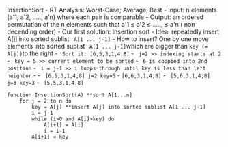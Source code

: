 InsertionSort 
    - RT Analysis: Worst-Case; Average; Best
    - Input: n elements (a'1, a'2, ....., a'n) where each pair is comparable
    - Output: an ordered permutation of the n elements such that a'1 ≤ a'2 ≤ ....., ≤ a'n ( non decending order)
    - Our first solution: Insertion sort
        - Idea: repeatedly insert A[j] into sorted sublist ` A[1 ... j-1]` 
        - How to insert? One by one move elements into sorted sublist ` A[1 ... j-1]`which are bigger than ` key (= A[j]) `to the right
    - ` Sort it: [6,5,3,1,4,8]` 
    - ` j=2 >> indexing starts at 2` 
    - ` key = 5 >> current element to be sorted` 
    - ` 6 is coppied into 2nd position`
    - ` i = j-1 >> i loops through until key is less than left neighbor`
    - 
    - ` [6,5,3,1,4,8] j=2 key=5` 
    - ` [6,6,3,1,4,8] ` 
    - ` [5,6,3,1,4,8] j=3 key=3`
    - ` [5,5,3,1,4,8]`


```pseudo
function InsertionSort(A) **sort A[1...n]
	for j = 2 to n do
		key = A[j] **insert A[j] into sorted sublist A[1 ... j-1]
		i = j-1
		while (i>0 and A[i]>key) do 
			A[i+1] = A[i]
			i = i-1
		A[i+1] = key
```

